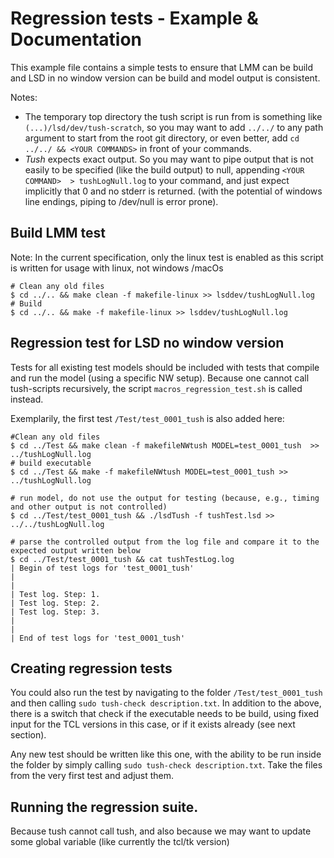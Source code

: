 #  Regression tests - Example & Documentation

This example file contains a simple tests to ensure that LMM can be build and LSD in no window version can be build and model output is consistent.

Notes: 
- The temporary top directory the tush script is run from is something like `(...)/lsd/dev/tush-scratch`, so you may want to add `../../` to any path argument to start from the root git directory, or even better, add `cd ../../ && <YOUR COMMANDS>` in front of your commands.
- _Tush_ expects exact output. So you may want to pipe output that is not easily to be specified (like the build output) to null, appending `<YOUR COMMAND>  > tushLogNull.log` to your command, and just expect implicitly that 0 and no stderr is returned. (with the potential of windows line endings, piping to /dev/null is error prone).

## Build LMM test

Note: In the current specification, only the linux test is enabled as this script is written for usage with linux, not windows /macOs

```tush build LMM for Ubuntu
# Clean any old files
$ cd ../.. && make clean -f makefile-linux >> lsddev/tushLogNull.log
# Build
$ cd ../.. && make -f makefile-linux >> lsddev/tushLogNull.log
```

## Regression test for LSD no window version
Tests for all existing test models should be included with tests that compile and run the model (using a specific NW setup).
Because one cannot call tush-scripts recursively, the script `macros_regression_test.sh` is called instead. 

Exemplarily, the first test `/Test/test_0001_tush` is also added here:

```tush build lsd no window version and run it
#Clean any old files
$ cd ../Test && make clean -f makefileNWtush MODEL=test_0001_tush  >> ../tushLogNull.log
# build executable
$ cd ../Test && make -f makefileNWtush MODEL=test_0001_tush >> ../tushLogNull.log

# run model, do not use the output for testing (because, e.g., timing and other output is not controlled)
$ cd ../Test/test_0001_tush && ./lsdTush -f tushTest.lsd >> ../../tushLogNull.log

# parse the controlled output from the log file and compare it to the expected output written below
$ cd ../Test/test_0001_tush && cat tushTestLog.log
| Begin of test logs for 'test_0001_tush'
| 
| 
| Test log. Step: 1.
| Test log. Step: 2.
| Test log. Step: 3.
| 
| 
| End of test logs for 'test_0001_tush'

```

## Creating regression tests
You could also run the test by navigating to the folder `/Test/test_0001_tush` 
and then calling `sudo tush-check description.txt`. In addition to the above,
there is a switch that check if the executable needs to be build, using fixed 
input for the TCL versions in this case, or if it exists already (see next section).

Any new test should be written like this one, with the ability to be run inside the folder by simply 
calling `sudo tush-check description.txt`. Take the files from the very first test and adjust them.

## Running the regression suite.
Because tush cannot call tush, and also because we may want to update some global variable (like currently the tcl/tk version)
